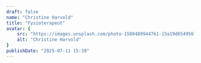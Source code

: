 ```yaml
---
draft: false
name: "Christine Harvold"
title: "Fysioterapeut"
avatar: {
    src: "https://images.unsplash.com/photo-1580489944761-15a19d654956?&fit=crop&w=280",
    alt: "Christine Harvold"
}
publishDate: "2025-07-11 15:39"
---
```

